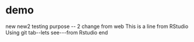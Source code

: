 # demo
new
new2
testing purpose -- 2 change from web
This is a line from RStudio
Using git tab--lets see---from Rstudio
end

